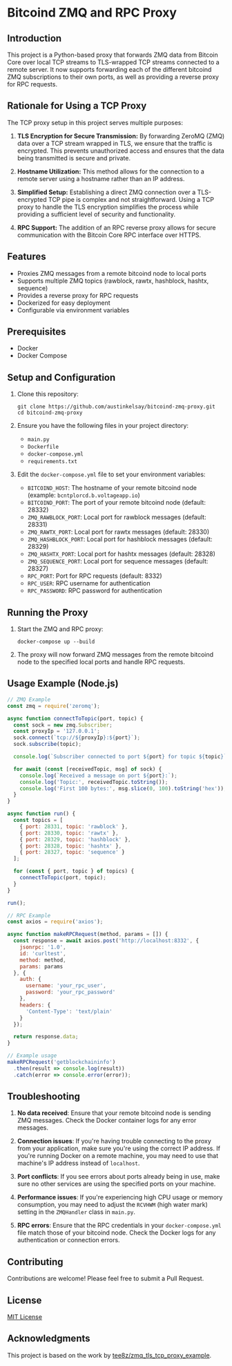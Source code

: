 # Bitcoind ZMQ and RPC Proxy

## Introduction
This project is a Python-based proxy that forwards ZMQ data from Bitcoin Core over local TCP streams to TLS-wrapped TCP streams connected to a remote server. It now supports forwarding each of the different bitcoind ZMQ subscriptions to their own ports, as well as providing a reverse proxy for RPC requests.

## Rationale for Using a TCP Proxy
The TCP proxy setup in this project serves multiple purposes:

1. **TLS Encryption for Secure Transmission:** By forwarding ZeroMQ (ZMQ) data over a TCP stream wrapped in TLS, we ensure that the traffic is encrypted. This prevents unauthorized access and ensures that the data being transmitted is secure and private.

2. **Hostname Utilization:** This method allows for the connection to a remote server using a hostname rather than an IP address.

3. **Simplified Setup:** Establishing a direct ZMQ connection over a TLS-encrypted TCP pipe is complex and not straightforward. Using a TCP proxy to handle the TLS encryption simplifies the process while providing a sufficient level of security and functionality.

4. **RPC Support:** The addition of an RPC reverse proxy allows for secure communication with the Bitcoin Core RPC interface over HTTPS.

## Features
- Proxies ZMQ messages from a remote bitcoind node to local ports
- Supports multiple ZMQ topics (rawblock, rawtx, hashblock, hashtx, sequence)
- Provides a reverse proxy for RPC requests
- Dockerized for easy deployment
- Configurable via environment variables

## Prerequisites
- Docker
- Docker Compose

## Setup and Configuration

1. Clone this repository:
   ```
   git clone https://github.com/austinkelsay/bitcoind-zmq-proxy.git
   cd bitcoind-zmq-proxy
   ```

2. Ensure you have the following files in your project directory:
   - `main.py`
   - `Dockerfile`
   - `docker-compose.yml`
   - `requirements.txt`

3. Edit the `docker-compose.yml` file to set your environment variables:

   - `BITCOIND_HOST`: The hostname of your remote bitcoind node (example: `bcntplorcd.b.voltageapp.io`)
   - `BITCOIND_PORT`: The port of your remote bitcoind node (default: 28332)
   - `ZMQ_RAWBLOCK_PORT`: Local port for rawblock messages (default: 28331)
   - `ZMQ_RAWTX_PORT`: Local port for rawtx messages (default: 28330)
   - `ZMQ_HASHBLOCK_PORT`: Local port for hashblock messages (default: 28329)
   - `ZMQ_HASHTX_PORT`: Local port for hashtx messages (default: 28328)
   - `ZMQ_SEQUENCE_PORT`: Local port for sequence messages (default: 28327)
   - `RPC_PORT`: Port for RPC requests (default: 8332)
   - `RPC_USER`: RPC username for authentication
   - `RPC_PASSWORD`: RPC password for authentication

## Running the Proxy

1. Start the ZMQ and RPC proxy:
   ```
   docker-compose up --build
   ```

2. The proxy will now forward ZMQ messages from the remote bitcoind node to the specified local ports and handle RPC requests.

## Usage Example (Node.js)

```javascript
// ZMQ Example
const zmq = require('zeromq');

async function connectToTopic(port, topic) {
  const sock = new zmq.Subscriber;
  const proxyIp = '127.0.0.1';
  sock.connect(`tcp://${proxyIp}:${port}`);
  sock.subscribe(topic);

  console.log(`Subscriber connected to port ${port} for topic ${topic}`);

  for await (const [receivedTopic, msg] of sock) {
    console.log(`Received a message on port ${port}:`);
    console.log('Topic:', receivedTopic.toString());
    console.log('First 100 bytes:', msg.slice(0, 100).toString('hex'));
  }
}

async function run() {
  const topics = [
    { port: 28331, topic: 'rawblock' },
    { port: 28330, topic: 'rawtx' },
    { port: 28329, topic: 'hashblock' },
    { port: 28328, topic: 'hashtx' },
    { port: 28327, topic: 'sequence' }
  ];

  for (const { port, topic } of topics) {
    connectToTopic(port, topic);
  }
}

run();

// RPC Example
const axios = require('axios');

async function makeRPCRequest(method, params = []) {
  const response = await axios.post('http://localhost:8332', {
    jsonrpc: '1.0',
    id: 'curltest',
    method: method,
    params: params
  }, {
    auth: {
      username: 'your_rpc_user',
      password: 'your_rpc_password'
    },
    headers: {
      'Content-Type': 'text/plain'
    }
  });

  return response.data;
}

// Example usage
makeRPCRequest('getblockchaininfo')
  .then(result => console.log(result))
  .catch(error => console.error(error));
```

## Troubleshooting

1. **No data received**: Ensure that your remote bitcoind node is sending ZMQ messages. Check the Docker container logs for any error messages.

2. **Connection issues**: If you're having trouble connecting to the proxy from your application, make sure you're using the correct IP address. If you're running Docker on a remote machine, you may need to use that machine's IP address instead of `localhost`.

3. **Port conflicts**: If you see errors about ports already being in use, make sure no other services are using the specified ports on your machine.

4. **Performance issues**: If you're experiencing high CPU usage or memory consumption, you may need to adjust the `RCVHWM` (high water mark) setting in the `ZMQHandler` class in `main.py`.

5. **RPC errors**: Ensure that the RPC credentials in your `docker-compose.yml` file match those of your bitcoind node. Check the Docker logs for any authentication or connection errors.

## Contributing
Contributions are welcome! Please feel free to submit a Pull Request.

## License
[MIT License](https://opensource.org/licenses/MIT)

## Acknowledgments
This project is based on the work by [tee8z/zmq_tls_tcp_proxy_example](https://github.com/tee8z/zmq_tls_tcp_proxy_example).